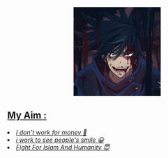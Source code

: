 <div align = "center">
  <a href="https://facebook.com/ashrafiabir04">
    <img width="200" heigth="200" src="https://raw.githubusercontent.com/ashrafiabir01/ashrafiabir01/main/241059331_1455669758165067_3993358178863715029_n.jpg">
<br>
</div>

## My Aim : 
<li><i>I don't work for money 🙂</li></i>
<li><i>i work to see people's smile 😀</li></i>
<li><i>Fight For Islam And Humanity 😇</li></i>
<br>

